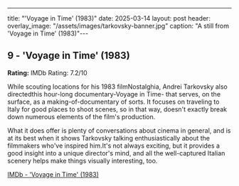 ---
title: "'Voyage in Time' (1983)"
date: 2025-03-14
layout: post
header:
  overlay_image: "/assets/images/tarkovsky-banner.jpg"
  caption: "A still from 'Voyage in Time' (1983)"---

## 9 - 'Voyage in Time' (1983)

**Rating:** IMDb Rating: 7.2/10

While scouting locations for his 1983 filmNostalghia, Andrei Tarkovsky also directedthis hour-long documentary-Voyage in Time- that serves, on the surface, as a making-of-documentary of sorts. It focuses on traveling to Italy for good places to shoot scenes, so in that way, doesn't exactly break down numerous elements of the film's production.

What it does offer is plenty of conversations about cinema in general, and is at its best when it shows Tarkovsky talking enthusiastically about the filmmakers who've inspired him.It's not always exciting, but it provides a good insight into a unique director's mind, and all the well-captured Italian scenery helps make things visually interesting, too.

[IMDb - 'Voyage in Time' (1983)](https://www.imdb.com/title/tt0176227/)
